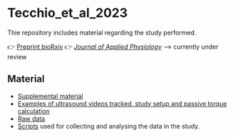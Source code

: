 # Tecchio_et_al_2023

Thie repository includes material regarding the study performed. 

👉 [Preprint bioRxiv](https://www.biorxiv.org/content/10.1101/2023.11.23.568422v1)
👉 *[Journal of Applied Physiology]()* --> currently under review

## Material

- [Supplemental material](https://github.com/PaulT95/Tecchio_et_al_2023/tree/main/Supplemental_Material)
- [Examples of ultrasound videos tracked, study setup and passive torque calculation](https://github.com/PaulT95/Tecchio_et_al_2023/tree/main/Extra_material)
- [Raw data](https://github.com/PaulT95/Tecchio_et_al_2023/tree/main/Raw_Data)
- [Scripts](https://github.com/PaulT95/Tecchio_et_al_2023/tree/main/Script) used for collecting and analysing the data in the study.
